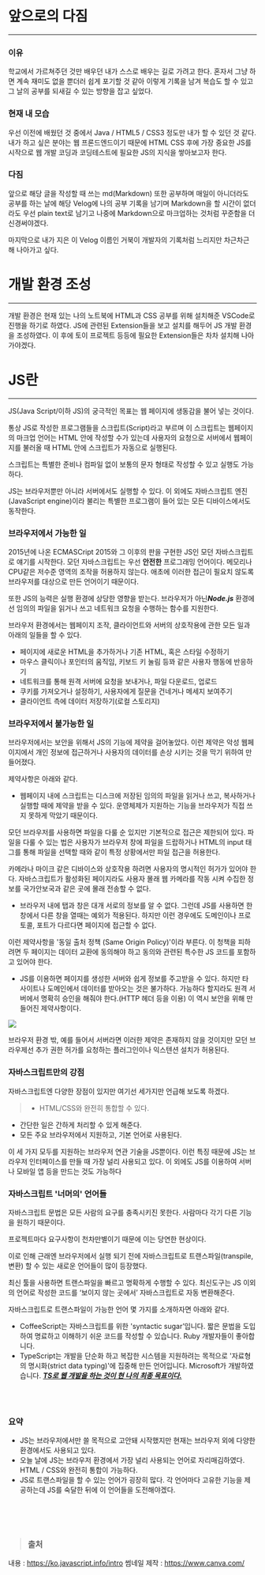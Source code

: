 # 앞으로의 다짐
___
### 이유
학교에서 가르쳐주던 것만 배우던 내가 스스로 배우는 길로 가려고 한다.
혼자서 그냥 하면 계속 재미도 없을 뿐더러 쉽게 포기할 것 같아 이렇게 기록을 남겨 복습도 할 수 있고 그 날의 공부를 되새길 수 있는 방향을 잡고 싶었다.
### 현재 내 모습
우선 이전에 배웠던 것 중에서 Java / HTML5 / CSS3 정도만 내가 할 수 있던 것 같다.
내가 하고 싶은 분야는 웹 프론드엔드이기 때문에 HTML CSS 후에 가장 중요한 JS를 시작으로 웹 개발 코딩과 코딩테스트에 필요한 JS의 지식을 쌓아보고자 한다.
### 다짐
앞으로 해당 글을 작성할 때 쓰는 md(Markdown) 또한 공부하며
매일이 아니더라도 공부를 하는 날에 해당 Velog에 나의 공부 기록을 남기며
Markdown을 할 시간이 없더라도 우선 plain text로 남기고 나중에 Markdown으로 마크업하는 것처럼 꾸준함을 더 신경써야겠다.

마지막으로
내가 지은 이 Velog 이름인 거북이 개발자의 기록처럼 느리지만 차근차근 해 나아가고 싶다.

# 개발 환경 조성
___
개발 환경은 현재 있는 나의 노트북에 HTML과 CSS 공부를 위해 설치해준 VSCode로 진행을 하기로 하였다.
JS에 관련된 Extension들을 보고 설치를 해두어 JS 개발 환경을 조성하였다.
이 후에 토이 프로젝트 등등에 필요한 Extension들은 차차 설치해 나아가야겠다.

# JS란
___
JS(Java Script/이하 JS)의 궁극적인 목표는 웹 페이지에 생동감을 불어 넣는 것이다.

통상 JS로 작성한 프로그램들을 스크립트(Script)라고 부르며 이 스크립트는 웹페이지의 마크업 언어는 HTML 안에 작성할 수가 있는데
사용자의 요청으로 서버에서 웹페이지를 불러올 때 HTML 안에 스크립트가 자동으로 실행된다.

스크립트는 특별한 준비나 컴파일 없이 보통의 문자 형태로 작성할 수 있고 실행도 가능하다.

JS는 브라우저뿐만 아니라 서버에서도 실행할 수 있다. 이 외에도 자바스크립트 엔진(JavaScript engine)이라 불리는 특별한 프로그램이 들어 있는 모든 디바이스에서도 동작한다.

### 브라우저에서 가능한 일
2015년에 나온 ECMASCript 2015와 그 이후의 판을 구현한 JS인 모던 자바스크립트로 얘기를 시작한다.
모던 자바스크립트는 우선 **안전한** 프로그래밍 언어이다.
메모리나 CPU같은 저수준 영역의 조작을 허용하지 않는다.
애초에 이러한 접근이 필요치 않도록 브라우저를 대상으로 만든 언어이기 때문이다.

또한 JS의 능력은 실행 환경에 상당한 영향을 받는다.
브라우저가 아닌***Node.js*** 환경에선 임의의 파일을 읽거나 쓰고 네트워크 요청을 수행하는 함수를 지원한다.

브라우저 환경에서는 웹페이지 조작, 클라이언트와 서버의 상호작용에 관한 모든 일과 아래의 일들을 할 수 있다.
- 페이지에 새로운 HTML을 추가하거나 기존 HTML, 혹은 스타일 수정하기
- 마우스 클릭이나 포인터의 움직임, 키보드 키 눌림 등꽈 같은 사용자 행동에 반응하기
- 네트워크를 통해 원격 서버에 요청을 보내거나, 파일 다운로드, 업로드
- 쿠키를 가져오거나 설정하기, 사용자에게 질문을 건네거나 메세지 보여주기
- 클라이언트 측에 데이터 저장하기(로컬 스토리지)

### 브라우저에서 불가능한 일
브라우저에서는 보안을 위해서 JS의 기능에 제약을 걸어놓았다.
이런 제약은 악성 웹페이지에서 개인 정보에 접근하거나 사용자의 데이터를 손상 시키는 것을 막기 위하여 만들어졌다.

제약사항은 아래와 같다.
- 웹페이지 내에 스크립트는 디스크에 저장된 임의의 파일을 읽거나 쓰고, 복사하거나 실행할 때에 제약을 받을 수 있다. 운영체제가 지원하는 기능을 브라우저가 직접 쓰지 못하게 막았기 때문이다.

 모던 브라우저를 사용하면 파일을 다룰 순 있지만 기본적으로 접근은 제한되어 있다. 파일을 다룰 수 있는 법은 사용자가 브라우저 창에 파일을 드랍하거나 HTML의 input 태그를 통해 파일을 선택할 때와 같이 특정 상황에서만 파일 접근을 허용한다.
 
  카메라나 마이크 같은 디바이스와 상호작용 하려면 사용자의 명시적인 허가가 있어야 한다. 자바스크립트가 활성화된 페이지라도 사용자 몰래 웹 카메라를 작동 시켜 수집한 정보를 국가안보국과 같은 곳에 몰래 전송할 수 없다.
 - 브라우저 내에 탭과 창은 대개 서로의 정보를 알 수 없다. 그런데 JS를 사용하면 한 창에서 다른 창을 열때는 예외가 적용된다. 하지만 이런 경우에도 도메인이나 프로토콜, 포트가 다르다면 페이지에 접근할 수 없다.
 
  이런 제약사항을 '동일 출처 정책 (Same Origin Policy)'이라 부른다. 이 청책을 피하려면 두 페이지는 데이터 교환에 동의해야 하고 동의와 관련된 특수한 JS 코드를 포함하고 있어야 한다.
 - JS를 이용하면 페이지를 생성한 서버와 쉽게 정보를 주고받을 수 있다. 하지만 타 사이트나 도메인에서 데이터를 받아오는 것은 불가하다. 가능하다 할지라도 원격 서버에서 명확히 승인을 해줘야 한다.(HTTP 헤더 등을 이용) 이 역시 보안을 위해 만들어진 제약사항이다.


![](https://images.velog.io/images/dnjstj96/post/99c85f0f-d790-4b6b-b848-4220661d6df1/image.png)

브라우저 환경 밖, 예를 들어서 서버라면 이러한 제약은 존재하지 않을 것이지만 모던 브라우제선 추가 권한 허가를 요청하는 플러그인이나 익스텐션 설치가 허용된다.

### 자바스크립트만의 강점
자바스크립트엔 다양한 장점이 있지만 여기선 세가지만 언급해 보도록 하겠다.
> - HTML/CSS와 완전히 통합할 수 있다.
- 간단한 일은 간하게 처리할 수 있게 해준다.
- 모든 주요 브라우저에서 지원하고, 기본 언어로 사용된다.

이 세 가지 모두를 지원하는 브라우저 연관 기술을 JS뿐이다.
이런 특징 때문에 JS는 브라우저 인터페이스를 만들 때 가장 널리 사용되고 있다.
이 외에도 JS를 이용하여 서버나 모바일 앱 등을 만드는 것도 가능하다

### 자바스크립트 '너머의' 언어들
자바스크립트 문법은 모든 사람의 요구를 충족시키진 못한다. 사람마다 각기 다른 기능을 원하기 때문이다.

프로젝트마다 요구사항이 천차만별이기 때문에 이는 당연한 현상이다.

이로 인해 근래엔 브라우저에서 실행 되기 전에 자바스크립트로 트랜스파일(transpile, 변환) 할 수 있는 새로운 언어들이 많이 등장했다.

최신 툴을 사용하면 트랜스파일을 빠르고 명확하게 수행할 수 있다. 최신도구는 JS 이외의 언어로 작성한 코드를 ‘보이지 않는 곳에서’ 자바스크립트로 자동 변환해준다.

자바스크립트로 트랜스파일이 가능한 언어 몇 가지를 소개하자면 아래와 같다.

- CoffeeScript는 자바스크립트를 위한 'syntactic sugar’입니다. 짧은 문법을 도입하여 명료하고 이해하기 쉬운 코드를 작성할 수 있습니다. Ruby 개발자들이 좋아합니다.
- TypeScript는 개발을 단순화 하고 복잡한 시스템을 지원하려는 목적으로 '자료형의 명시화(strict data typing)'에 집중해 만든 언어입니다. Microsoft가 개발하였습니다.
<u>***TS로 웹 개발을 하는 것이 현 나의 최종 목표이다.***</u>

<br/><br/>
### 요약
- JS는 브라우저에서만 쓸 목적으로 고안돼 시작했지만 현재는 브라우저 외에 다양한 환경에서도 사용되고 있다.
- 오늘 날에 JS는 브라우저 환경에서 가장 널리 사용되는 언어로 자리매김하였다. HTML / CSS와 완전히 통합이 가능하다.
- JS로 트랜스파일을 할 수 있는 언어가 굉장히 많다. 각 언어마다 고유한 기능을 제공하는데 JS를 숙달한 뒤에 이 언어들을 도전해야겠다.

</br></br></br>
>### 출처
내용 : https://ko.javascript.info/intro
썸네일 제작 : https://www.canva.com/
